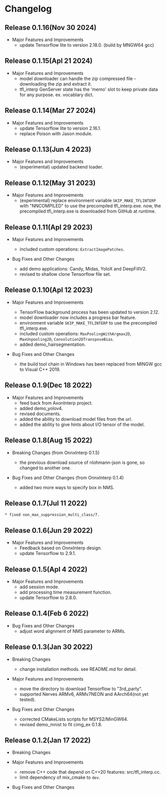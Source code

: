 # Changelog

## Release 0.1.16(Nov 30 2024)
  * Major Features and Improvements
    * update Tensorflow lite to version 2.18.0. (build by MNGW64 gcc)

## Release 0.1.15(Apl 21 2024)
  * Major Features and Improvements
    * model downloader can handle the zip compressed file - downloading the zip and extract it.
    * tfl_interp GenServer state has the 'memo' slot to keep private data for any purpose. ex. vocablary dict.

## Release 0.1.14(Mar 27 2024)
  * Major Features and Improvements
    * update Tensorflow lite to version 2.16.1.
    * replace Poison with Jason module.

## Release 0.1.13(Jun 4 2023)

  * Major Features and Improvements
    * (experimental) updated backend loader.

## Release 0.1.12(May 31 2023)

  * Major Features and Improvements
    * (experimental) replace environment variable `SKIP_MAKE_TFLINTERP` with "NNCOMPILED" to use the precompiled
      tfl_interp.exe. now, the precompiled tfl_interp.exe is downloaded from GitHub at runtime.

## Release 0.1.11(Apl 29 2023)

  * Major Features and Improvements
    * included custom operations: `ExtractImagePatches`.

  * Bug Fixes and Other Changes
    * add demo applications: Candy, Midas, YoloX and DeepFillV2.
    * revised to shallow clone Tensorflow file set.

## Release 0.1.10(Apl 12 2023)

  * Major Features and Improvements
    * TensorFlow background process has been updated to version 2.12.
    * model downloader now includes a progress bar feature.
    * environment variable `SKIP_MAKE_TFLINTERP` to use the precompiled tfl_interp.exe.
    * included custom operations: `MaxPoolingWithArgmax2D`, `MaxUnpooling2D`, `Convolution2DTransposeBias`.
    * added demo_hairsegmentation.

  * Bug Fixes and Other Changes
    * the build tool chain in Windows has been replaced from MINGW gcc to Visual C++ 2019.

## Release 0.1.9(Dec 18 2022)

  * Major Features and Improvements
    * feed back from AxonInterp project.
    * added demo_yolov4.
    * revised documents.
    * added the ability to download model files from the url.
    * added the ability to give hints about I/O tensor of the model.

## Release 0.1.8(Aug 15 2022)

  * Breaking Changes (from OnnxInterp 0.1.5)
    * the previous download source of nlohmann-json is gone, so changed to another one.

  * Bug Fixes and Other Changes (from OnnxInterp 0.1.4)
    * added two more ways to specify box in NMS.

## Release 0.1.7(Jul 11 2022)

    * fixed non_max_suppression_multi_class/7.

## Release 0.1.6(Jun 29 2022)

  * Major Features and Improvements
    * Feedback based on OnnxInterp design.
    * update Tensorflow to 2.9.1.

## Release 0.1.5(Apl 4 2022)

  * Major Features and Improvements
    * add session mode.
    * add processing time measurement function.
    * update Tensorflow to 2.8.0.

## Release 0.1.4(Feb 6 2022)

  * Bug Fixes and Other Changes
    * adjust word alignment of NMS parameter to ARMs.

## Release 0.1.3(Jan 30 2022)

  * Breaking Changes
    * change installation methods. see README.md for detail.

  * Major Features and Improvements
    * move the directory to download Tensorflow to "3rd_party".
    * supported Nerves ARMv6, ARMv7NEON and AArch64(not yet tested).

  * Bug Fixes and Other Changes
    * corrected CMakeLists scripts for MSYS2/MinGW64. 
    * revised demo_mnist to fit cimg_ex 0.1.8.

## Release 0.1.2(Jan 17 2022)

  * Breaking Changes

  * Major Features and Improvements
    * remove C++ code that depend on C++20 features: src/tfl_interp.cc.
    * limit dependency of mix_cmake to `dev`.

  * Bug Fixes and Other Changes
